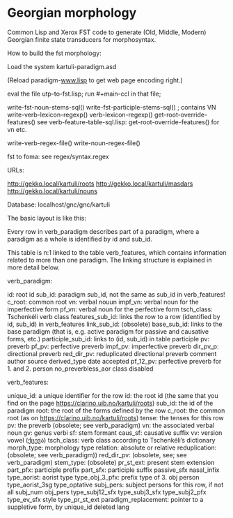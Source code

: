 # Georgian morphology

Common Lisp and Xerox FST code to generate (Old, Middle, Modern) Georgian finite state transducers for morphosyntax.


How to build the fst morphology:

Load the system kartuli-paradigm.asd

(Reload paradigm-www.lisp to get web page encoding right.)

eval the file utp-to-fst.lisp;
run #+main-ccl in that file;

write-fst-noun-stems-sql()
write-fst-participle-stems-sql() ; contains VN
write-verb-lexicon-regexp()
  verb-lexicon-regexp()
    get-root-override-features()
see verb-feature-table-sql.lisp: get-root-override-features() for vn etc.

write-verb-regex-file()
write-noun-regex-file()

fst to foma: see regex/syntax.regex

URLs:

http://gekko.local/kartuli/roots
http://gekko.local/kartuli/masdars
http://gekko.local/kartuli/nouns

Database: localhost/gnc/gnc/kartuli

The basic layout is like this:

Every row in verb_paradigm describes part of a paradigm, where a paradigm as a whole is identified by id and sub_id.

This table is n:1 linked to the table verb_features, which contains information related to more than one paradigm. The linking structure is explained in more detail below.

verb_paradigm:

id: root id
sub_id: paradigm sub_id, not the same as sub_id in verb_features!
c_root: common root
vn: verbal nouun
impf_vn: verbal noun for the imperfective form
pf_vn: verbal noun for the perfective form
tsch_class: Tschenkéli verb class
features_sub_id: links the row to a row (identified by id, sub_id) in verb_features
link_sub_id: (obsolete)
base_sub_id: links to the base paradigm (that is, e.g. active paradigm for passive and causative forms, etc.)
participle_sub_id: links to (id, sub_id) in table participle 
pv: preverb
pf_pv: perfective preverb
impf_pv: imperfective preverb
dir_pv_p: directional preverb
red_dir_pv: reduplicated directional preverb
comment 
author 
source 
derived_type 
date 
accepted 
pf_12_pv: perfective preverb for 1. and 2. person
no_preverbless_aor 
class 
disabled

verb_features:

unique_id: a unique identifier for the row
id: the root id (the same that you find on the page https://clarino.uib.no/kartuli/roots)
sub_id: the id of the paradigm
root: the root of the forms defined by the row
c_root: the common root (as on https://clarino.uib.no/kartuli/roots)
tense: the tenses for this row
pv: the preverb (obsolete; see verb_paradigm)
vn: the associated verbal noun
gv: genus verbi
sf: stem formant
caus_sf: causative suffix
vv: version vowel (ქცევა)
tsch_class: verb class according to Tschenkéli’s dictionary
morph_type: morphology type
relation: absolute or relative
reduplication: (obsolete; see verb_paradigm))
red_dir_pv: (obsolete, see; see verb_paradigm) 
stem_type: (obsolete)
pr_st_ext: present stem extension
part_pfx: participle prefix
part_sfx: participle suffix
passive_sfx
nasal_infix
type_aorist: aorist type
type_obj_3_pfx: prefix type of 3. obj person
type_aorist_3sg
type_optative
subj_pers: subject persons for this row, if not all
subj_num
obj_pers
type_subj12_sfx
type_subj3_sfx
type_subj2_pfx
type_ev_sfx
style
type_pr_st_ext
paradigm_replacement: pointer to a suppletive form, by unique_id
deleted
lang

